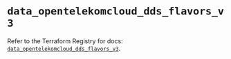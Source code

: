 # `data_opentelekomcloud_dds_flavors_v3`

Refer to the Terraform Registry for docs: [`data_opentelekomcloud_dds_flavors_v3`](https://registry.terraform.io/providers/opentelekomcloud/opentelekomcloud/1.36.10/docs/data-sources/dds_flavors_v3).
